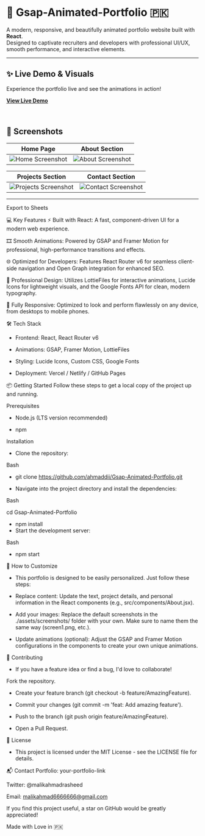 # 🚀 Gsap-Animated-Portfolio  🇵🇰

A modern, responsive, and beautifully animated portfolio website built with **React**.  
Designed to captivate recruiters and developers with professional UI/UX, smooth performance, and interactive elements.  

---

## ✨ Live Demo & Visuals  

Experience the portfolio live and see the animations in action!  

[**View Live Demo**](https://your-portfolio-link)

<br>

## 📸 Screenshots  

| Home Page | About Section |
|-----------|---------------|
| ![Home Screenshot](https://github.com/user-attachments/assets/3685f648-0e73-4b82-8522-ca1ecb3ffa3d) | ![About Screenshot](https://github.com/user-attachments/assets/3d14e56f-67e4-4522-be77-66777bb75073) |

| Projects Section | Contact Section |
|------------------|-----------------|
| ![Projects Screenshot](https://github.com/user-attachments/assets/cdde0ab2-ad74-4a54-8334-caaab62d034c) | ![Contact Screenshot](https://github.com/user-attachments/assets/1d5a8d75-fff0-454b-916a-742ce29e5fc6) |

---



Export to Sheets

💻 Key Features
⚡️ Built with React: A fast, component-driven UI for a modern web experience.

🎞️ Smooth Animations: Powered by GSAP and Framer Motion for professional, high-performance transitions and effects.

🌐 Optimized for Developers: Features React Router v6 for seamless client-side navigation and Open Graph integration for enhanced SEO.

🎨 Professional Design: Utilizes LottieFiles for interactive animations, Lucide Icons for lightweight visuals, and the Google Fonts API for clean, modern typography.

📱 Fully Responsive: Optimized to look and perform flawlessly on any device, from desktops to mobile phones.

🛠️ Tech Stack

- Frontend: React, React Router v6

- Animations: GSAP, Framer Motion, LottieFiles

- Styling: Lucide Icons, Custom CSS, Google Fonts

- Deployment: Vercel / Netlify / GitHub Pages

📦 Getting Started
Follow these steps to get a local copy of the project up and running.

Prerequisites
- Node.js (LTS version recommended)

- npm

Installation

- Clone the repository:

Bash

- git clone https://github.com/ahmaddii/Gsap-Animated-Portfolio.git

- Navigate into the project directory and install the dependencies:

Bash

cd Gsap-Animated-Portfolio

- npm install
- Start the development server:

Bash

- npm start

🎨 How to Customize

- This portfolio is designed to be easily personalized. Just follow these steps:

- Replace content: Update the text, project details, and personal information in the React components (e.g., src/components/About.jsx).

- Add your images: Replace the default screenshots in the ./assets/screenshots/ folder with your own. Make sure to name them the same way (screen1.png, etc.).

- Update animations (optional): Adjust the GSAP and Framer Motion configurations in the components to create your own unique animations.

🙌 Contributing

- If you have a feature idea or find a bug, I'd love to collaborate!

Fork the repository.

- Create your feature branch (git checkout -b feature/AmazingFeature).

- Commit your changes (git commit -m 'feat: Add amazing feature').

- Push to the branch (git push origin feature/AmazingFeature).

- Open a Pull Request.

📄 License

- This project is licensed under the MIT License - see the LICENSE file for details.

📬 Contact
Portfolio: your-portfolio-link

Twitter: @malikahmadrasheed

Email: malikahmad6666666@gmail.com

If you find this project useful, a star on GitHub would be greatly appreciated!

Made with Love in 🇵🇰
